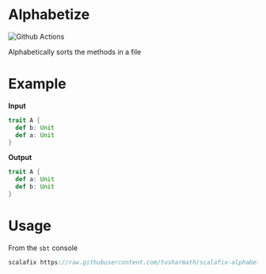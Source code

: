 # Alphabetize
![Github Actions](https://github.com/tusharmath/scalafix-alphabetize/actions/workflows/ci.yml/badge.svg)


Alphabetically sorts the methods in a file

# Example

**Input**

```scala
trait A {
  def b: Unit
  def a: Unit
}
```

**Output**

```scala
trait A {
  def a: Unit
  def b: Unit
}
```

# Usage

From the `sbt` console 
```scala
scalafix https://raw.githubusercontent.com/tusharmath/scalafix-alphabetize/master/rules/src/main/scala/fix/ScalafixAlphabetize.scala
```
